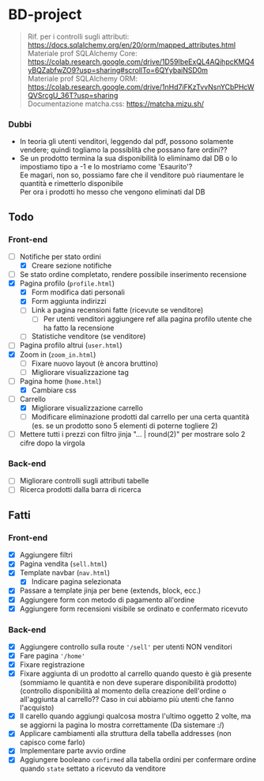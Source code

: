 # BD-project

> Rif. per i controlli sugli attributi: https://docs.sqlalchemy.org/en/20/orm/mapped_attributes.html \
> Materiale prof SQLAlchemy Core: https://colab.research.google.com/drive/1D59IbeExQL4AQihpcKMQ4yBQZabfwZO9?usp=sharing#scrollTo=6QYybaiNSD0m \
> Materiale prof SQLAlchemy ORM: https://colab.research.google.com/drive/1nHd7iFKzTvvNsnYCbPHcWQVSrcgU_36T?usp=sharing \
> Documentazione matcha.css: https://matcha.mizu.sh/

### Dubbi 

- In teoria gli utenti venditori, leggendo dal pdf, possono solamente vendere; quindi togliamo la possiblità che possano fare ordini??
- Se un prodotto termina la sua disponibilità lo eliminamo dal DB o lo impostiamo tipo a -1 e lo mostriamo come 'Esaurito'?\
    Ee magari, non so, possiamo fare che il venditore può riaumentare le quantità e rimetterlo disponibile\
    Per ora i prodotti ho messo che vengono eliminati dal DB

## Todo

### Front-end
- [ ] Notifiche per stato ordini
    - [x] Creare sezione notifiche
- [ ] Se stato ordine completato, rendere possibile inserimento recensione
- [x] Pagina profilo (`profile.html`)
    - [x] Form modifica dati personali
    - [x] Form aggiunta indirizzi
    - [ ] Link a pagina recensioni fatte (ricevute se venditore)
        - [ ] Per utenti venditori aggiungere ref alla pagina profilo utente che ha fatto la recensione
    - [ ] Statistiche venditore (se venditore)
- [ ] Pagina profilo altrui (`user.html`)
- [x] Zoom in (`zoom_in.html`)
    - [ ] Fixare nuovo layout (è ancora bruttino)
    - [ ] Migliorare visualizzazione tag
- [ ] Pagina home (`home.html`)
    - [x] Cambiare css
- [ ] Carrello
    - [x] Migliorare visualizzazione carrello
    - [ ] Modificare eliminazione prodotti dal carrello per una certa quantità (es. se un prodotto sono 5 elementi di poterne togliere 2)
- [ ] Mettere tutti i prezzi con filtro jinja "... | round(2)" per mostrare solo 2 cifre dopo la virgola

### Back-end
- [ ] Migliorare controlli sugli attributi tabelle
- [ ] Ricerca prodotti dalla barra di ricerca

## Fatti

### Front-end
- [x] Aggiungere filtri
- [x] Pagina vendita (`sell.html`)
- [x] Template navbar (`nav.html`)
    - [x] Indicare pagina selezionata
- [x] Passare a template jinja per bene (extends, block, ecc.)
- [x] Aggiungere form con metodo di pagamento all'ordine
- [x] Aggiungere form recensioni visibile se ordinato e confermato ricevuto

### Back-end
- [x] Aggiungere controllo sulla route `'/sell'` per utenti NON venditori
- [x] Fare pagina `'/home'`
- [x] Fixare registrazione
- [x] Fixare aggiunta di un prodotto al carrello quando questo è già presente (sommiamo le quantità e non deve superare disponibilità prodotto)
        (controllo disponibilità al momento della creazione dell'ordine o all'aggiunta al carrello?? Caso in cui abbiamo più utenti che fanno l'acquisto)
- [x] Il carello quando aggiungi qualcosa mostra l'ultimo oggetto 2 volte, ma se aggiorni la pagina lo mostra correttamente (Da sistemare :/)
- [x] Applicare cambiamenti alla struttura della tabella addresses (non capisco come farlo)
- [x] Implementare parte avvio ordine
- [x] Aggiungere booleano `confirmed` alla tabella ordini per confermare ordine quando `state` settato a ricevuto da venditore